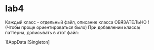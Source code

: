 # lab4
Каждый класс - отдельный файл, описание класса ОБЯЗАТЕЛЬНО ! (Чтобы проще ориентироваться было)
При добавлении класса/паттерна, дописывать в этот файл:

1)AppData [Singleton]
